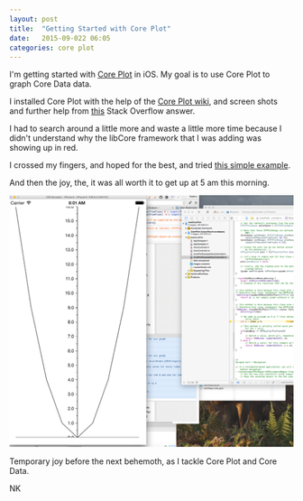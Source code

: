 ```yaml
---
layout: post
title:  "Getting Started with Core Plot"
date:   2015-09-022 06:05
categories: core plot
---
```


I'm getting started with [Core Plot](https://github.com/core-plot) in iOS. My goal is to use Core Plot to graph Core Data data. 

I installed Core Plot with the help of the [Core Plot wiki](https://github.com/core-plot/core-plot/wiki/Using-Core-Plot-in-an-Application), and screen shots and further help from [this](http://stackoverflow.com/questions/28236419/ios-coreplot-how-to-install) Stack Overflow answer. 

I had to search around a little more and waste a little more time because I didn't understand why the libCore framework that I was adding was showing up in red. 

I crossed my fingers, and hoped for the best, and tried [this simple example](http://www.mobdevel.com/?p=96). 

And then the joy, the, it was all worth it to get up at 5 am this morning. 

![alt text](../images/coreplotchart.png)

Temporary joy before the next behemoth, as I tackle Core Plot and Core Data. 

NK



















